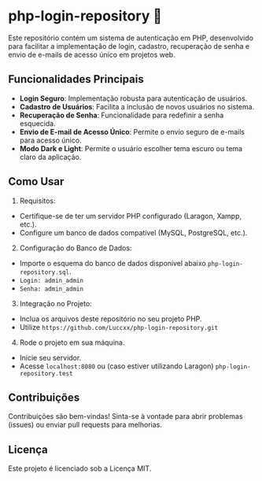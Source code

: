 # php-login-repository 🎯

Este repositório contém um sistema de autenticação em PHP, desenvolvido para facilitar a implementação de login, cadastro, recuperação de senha e envio de e-mails de acesso único em projetos web.

## Funcionalidades Principais

- **Login Seguro**: Implementação robusta para autenticação de usuários.
- **Cadastro de Usuários**: Facilita a inclusão de novos usuários no sistema.
- **Recuperação de Senha**: Funcionalidade para redefinir a senha esquecida.
- **Envio de E-mail de Acesso Único**: Permite o envio seguro de e-mails para acesso único.
- **Modo Dark e Light**: Permite o usuário escolher tema escuro ou tema claro da aplicação.

## Como Usar

1. Requisitos:

- Certifique-se de ter um servidor PHP configurado (Laragon, Xampp, etc.).
- Configure um banco de dados compatível (MySQL, PostgreSQL, etc.).

2. Configuração do Banco de Dados:

- Importe o esquema do banco de dados disponível abaixo `php-login-repository.sql`.
- `Login: admin_admin` 
- `Senha: admin_admin`

3. Integração no Projeto:

- Inclua os arquivos deste repositório no seu projeto PHP. 
- Utilize `https://github.com/Luccxx/php-login-repository.git`

4. Rode o projeto em sua máquina.

- Inicie seu servidor. 
- Acesse `localhost:8080` ou (caso estiver utilizando Laragon) `php-login-repository.test` 

## Contribuições

Contribuições são bem-vindas! Sinta-se à vontade para abrir problemas (issues) ou enviar pull requests para melhorias.

## Licença

Este projeto é licenciado sob a Licença MIT.
